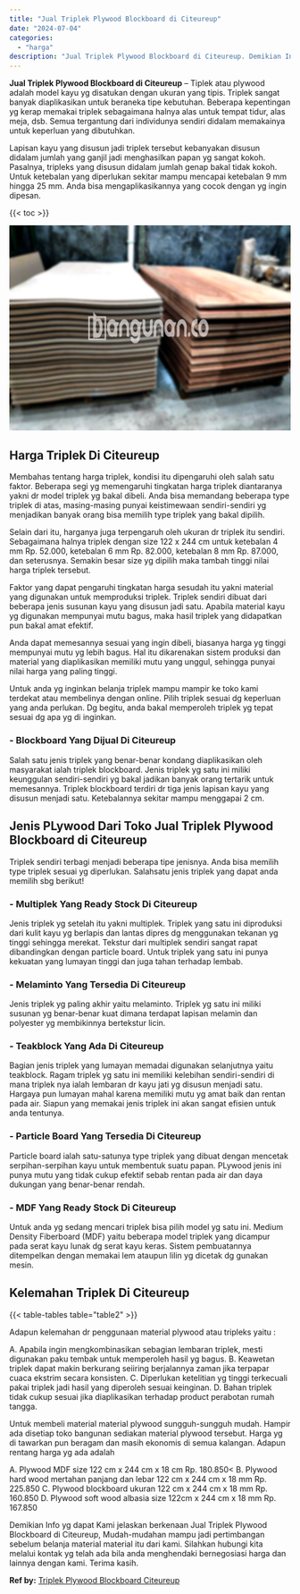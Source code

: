 ```yaml
---
title: "Jual Triplek Plywood Blockboard di Citeureup"
date: "2024-07-04"
categories: 
  - "harga"
description: "Jual Triplek Plywood Blockboard di Citeureup. Demikian Info yg dapat Kami jelaskan berkenaan Jual Triplek Plywood Blockboard di Citeureup, Mudah-mudahan mamp..."
---
```


**Jual Triplek Plywood Blockboard di Citeureup** – Tiplek atau plywood adalah model kayu yg disatukan dengan ukuran yang tipis. Triplek sangat banyak diaplikasikan untuk beraneka tipe kebutuhan. Beberapa kepentingan yg kerap memakai triplek sebagaimana halnya alas untuk tempat tidur, alas meja, dsb. Semua tergantung dari individunya sendiri didalam memakainya untuk keperluan yang dibutuhkan.

Lapisan kayu yang disusun jadi triplek tersebut kebanyakan disusun didalam jumlah yang ganjil jadi menghasilkan papan yg sangat kokoh. Pasalnya, tripleks yang disusun didalam jumlah genap bakal tidak kokoh. Untuk ketebalan yang diperlukan sekitar mampu mencapai ketebalan 9 mm hingga 25 mm. Anda bisa mengaplikasikannya yang cocok dengan yg ingin dipesan.

{{< toc >}}

![Jual Triplek Plywood Blockboard di Citeureup](/images/jual-triplek-murah-04.png)

## Harga Triplek Di Citeureup

Membahas tentang harga triplek, kondisi itu dipengaruhi oleh salah satu faktor. Beberapa segi yg memengaruhi tingkatan harga triplek diantaranya yakni dr model triplek yg bakal dibeli. Anda bisa memandang beberapa type triplek di atas, masing-masing punyai keistimewaan sendiri-sendiri yg menjadikan banyak orang bisa memilih type triplek yang bakal dipilih.

Selain dari itu, harganya juga terpengaruh oleh ukuran dr triplek itu sendiri. Sebagaimana halnya triplek dengan size 122 x 244 cm untuk ketebalan 4 mm Rp. 52.000, ketebalan 6 mm Rp. 82.000, ketebalan 8 mm Rp. 87.000, dan seterusnya. Semakin besar size yg dipilih maka tambah tinggi nilai harga triplek tersebut.

Faktor yang dapat pengaruhi tingkatan harga sesudah itu yakni material yang digunakan untuk memproduksi triplek. Triplek sendiri dibuat dari beberapa jenis susunan kayu yang disusun jadi satu. Apabila material kayu yg digunakan mempunyai mutu bagus, maka hasil triplek yang didapatkan pun bakal amat efektif.

Anda dapat memesannya sesuai yang ingin dibeli, biasanya harga yg tinggi mempunyai mutu yg lebih bagus. Hal itu dikarenakan sistem produksi dan material yang diaplikasikan memiliki mutu yang unggul, sehingga punyai nilai harga yang paling tinggi.

Untuk anda yg inginkan belanja triplek mampu mampir ke toko kami terdekat atau membelinya dengan online. Pilih triplek sesuai dg keperluan yang anda perlukan. Dg begitu, anda bakal memperoleh triplek yg tepat sesuai dg apa yg di inginkan.

### \- Blockboard Yang Dijual Di Citeureup

Salah satu jenis triplek yang benar-benar kondang diaplikasikan oleh masyarakat ialah triplek blockboard. Jenis triplek yg satu ini miliki keunggulan sendiri-sendiri yg bakal jadikan banyak orang tertarik untuk memesannya. Triplek blockboard terdiri dr tiga jenis lapisan kayu yang disusun menjadi satu. Ketebalannya sekitar mampu menggapai 2 cm.

## Jenis PLywood Dari Toko Jual Triplek Plywood Blockboard di Citeureup

Triplek sendiri terbagi menjadi beberapa tipe jenisnya. Anda bisa memilih type triplek sesuai yg diperlukan. Salahsatu jenis triplek yang dapat anda memilih sbg berikut!

### \- Multiplek Yang Ready Stock Di Citeureup

Jenis triplek yg setelah itu yakni multiplek. Triplek yang satu ini diproduksi dari kulit kayu yg berlapis dan lantas dipres dg menggunakan tekanan yg tinggi sehingga merekat. Tekstur dari multiplek sendiri sangat rapat dibandingkan dengan particle board. Untuk triplek yang satu ini punya kekuatan yang lumayan tinggi dan juga tahan terhadap lembab.

### \- Melaminto Yang Tersedia Di Citeureup

Jenis triplek yg paling akhir yaitu melaminto. Triplek yg satu ini miliki susunan yg benar-benar kuat dimana terdapat lapisan melamin dan polyester yg membikinnya bertekstur licin.

### \- Teakblock Yang Ada Di Citeureup

Bagian jenis triplek yang lumayan memadai digunakan selanjutnya yaitu teakblock. Ragam triplek yg satu ini memiliki kelebihan sendiri-sendiri di mana triplek nya ialah lembaran dr kayu jati yg disusun menjadi satu. Hargaya pun lumayan mahal karena memiliki mutu yg amat baik dan rentan pada air. Siapun yang memakai jenis triplek ini akan sangat efisien untuk anda tentunya.

### \- Particle Board Yang Tersedia Di Citeureup

Particle board ialah satu-satunya type triplek yang dibuat dengan mencetak serpihan-serpihan kayu untuk membentuk suatu papan. PLywood jenis ini punya mutu yang tidak cukup efektif sebab rentan pada air dan daya dukungan yang benar-benar rendah.

### \- MDF Yang Ready Stock Di Citeureup

Untuk anda yg sedang mencari triplek bisa pilih model yg satu ini. Medium Density Fiberboard (MDF) yaitu beberapa model triplek yang dicampur pada serat kayu lunak dg serat kayu keras. Sistem pembuatannya ditempelkan dengan memakai lem ataupun lilin yg dicetak dg gunakan mesin.

## Kelemahan Triplek Di Citeureup

{{< table-tables table="table2" >}}

Adapun kelemahan dr penggunaan material plywood atau tripleks yaitu :

A. Apabila ingin mengkombinasikan sebagian lembaran triplek, mesti digunakan paku tembak untuk memperoleh hasil yg bagus. B. Keawetan triplek dapat makin berkurang seiiring berjalannya zaman jika terpapar cuaca ekstrim secara konsisten. C. Diperlukan ketelitian yg tinggi terkecuali pakai triplek jadi hasil yang diperoleh sesuai keinginan. D. Bahan triplek tidak cukup sesuai jika diaplikasikan terhadap product perabotan rumah tangga.

Untuk membeli material material plywood sungguh-sungguh mudah. Hampir ada disetiap toko bangunan sediakan material plywood tersebut. Harga yg di tawarkan pun beragam dan masih ekonomis di semua kalangan. Adapun rentang harga yg ada adalah

A. Plywood MDF size 122 cm x 244 cm x 18 cm Rp. 180.850< B. Plywood hard wood mertahan panjang dan lebar 122 cm x 244 cm x 18 mm Rp. 225.850 C. Plywood blockboard ukuran 122 cm x 244 cm x 18 mm Rp. 160.850 D. Plywood soft wood albasia size 122cm x 244 cm x 18 mm Rp. 167.850

Demikian Info yg dapat Kami jelaskan berkenaan Jual Triplek Plywood Blockboard di Citeureup, Mudah-mudahan mampu jadi pertimbangan sebelum belanja material material itu dari kami. Silahkan hubungi kita melalui kontak yg telah ada bila anda menghendaki bernegosiasi harga dan lainnya dengan kami. Terima kasih.

**Ref by:** [Triplek Plywood Blockboard Citeureup](https://id.wikipedia.org/wiki/Triplek)
